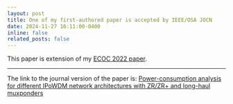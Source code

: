 ```yaml
---
layout: post
title: One of my first-authored paper is accepted by IEEE/OSA JOCN
date: 2024-11-27 16:11:00-0400
inline: false
related_posts: false
---
```


This paper is extension of my [ECOC 2022 paper](https://ieeexplore.ieee.org/abstract/document/9979283/).

---

The link to the journal version of the paper is: [Power-consumption analysis for different IPoWDM network architectures with ZR/ZR+ and long-haul muxponders](https://ieeexplore.ieee.org/abstract/document/10752822)
